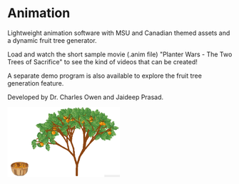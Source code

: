 # Animation
<p>Lightweight animation software with MSU and Canadian themed assets and a dynamic fruit tree generator.</p>
<p>Load and watch the short sample movie (.anim file) "Planter Wars - The Two Trees of Sacrifice" to see the kind of videos that can be created!</p>
<p>A separate demo program is also available to explore the fruit tree generation feature.</p>
<p>Developed by Dr. Charles Owen and Jaideep Prasad.</p>
<img src="https://github.com/jprsd/Animation/blob/master/Tree_Capture.PNG" alt="Randomly Generated Tree" width="50%" height="50%">
